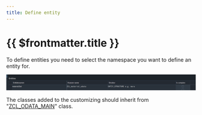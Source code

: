 ```yaml
---
title: Define entity
---
```


#  {{ $frontmatter.title }}

To define entities you need to select the namespace you want to define an entity for.

![define entity](./attachments/cust_define_entity.png)

The classes added to the customizing should inherit from "[ZCL_ODATA_MAIN](../dev-objects/classes/ZCL_ODATA_MAIN)" class.